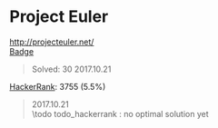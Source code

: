 # Project Euler
http://projecteuler.net/  
[Badge](http://projecteuler.net/profile/landron.png)
> Solved: 30 
> 2017.10.21

[HackerRank](https://www.hackerrank.com/contests/projecteuler/challenges): 3755 (5.5%)
> 2017.10.21  
\todo todo_hackerrank : no optimal solution yet
